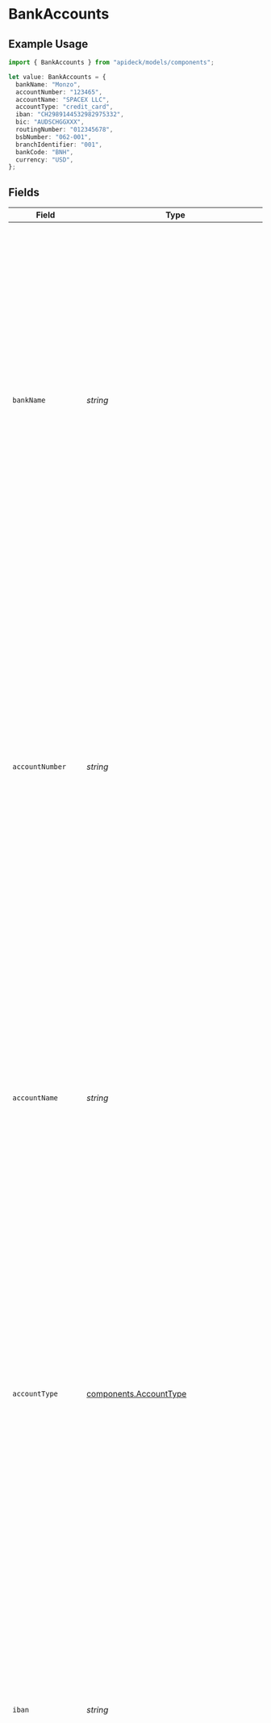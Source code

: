 # BankAccounts

## Example Usage

```typescript
import { BankAccounts } from "apideck/models/components";

let value: BankAccounts = {
  bankName: "Monzo",
  accountNumber: "123465",
  accountName: "SPACEX LLC",
  accountType: "credit_card",
  iban: "CH2989144532982975332",
  bic: "AUDSCHGGXXX",
  routingNumber: "012345678",
  bsbNumber: "062-001",
  branchIdentifier: "001",
  bankCode: "BNH",
  currency: "USD",
};
```

## Fields

| Field                                                                                                                                                                                                                                                                                                                                                                                                                                                                                                                                                                                                                                                                                          | Type                                                                                                                                                                                                                                                                                                                                                                                                                                                                                                                                                                                                                                                                                           | Required                                                                                                                                                                                                                                                                                                                                                                                                                                                                                                                                                                                                                                                                                       | Description                                                                                                                                                                                                                                                                                                                                                                                                                                                                                                                                                                                                                                                                                    | Example                                                                                                                                                                                                                                                                                                                                                                                                                                                                                                                                                                                                                                                                                        |
| ---------------------------------------------------------------------------------------------------------------------------------------------------------------------------------------------------------------------------------------------------------------------------------------------------------------------------------------------------------------------------------------------------------------------------------------------------------------------------------------------------------------------------------------------------------------------------------------------------------------------------------------------------------------------------------------------- | ---------------------------------------------------------------------------------------------------------------------------------------------------------------------------------------------------------------------------------------------------------------------------------------------------------------------------------------------------------------------------------------------------------------------------------------------------------------------------------------------------------------------------------------------------------------------------------------------------------------------------------------------------------------------------------------------- | ---------------------------------------------------------------------------------------------------------------------------------------------------------------------------------------------------------------------------------------------------------------------------------------------------------------------------------------------------------------------------------------------------------------------------------------------------------------------------------------------------------------------------------------------------------------------------------------------------------------------------------------------------------------------------------------------- | ---------------------------------------------------------------------------------------------------------------------------------------------------------------------------------------------------------------------------------------------------------------------------------------------------------------------------------------------------------------------------------------------------------------------------------------------------------------------------------------------------------------------------------------------------------------------------------------------------------------------------------------------------------------------------------------------- | ---------------------------------------------------------------------------------------------------------------------------------------------------------------------------------------------------------------------------------------------------------------------------------------------------------------------------------------------------------------------------------------------------------------------------------------------------------------------------------------------------------------------------------------------------------------------------------------------------------------------------------------------------------------------------------------------- |
| `bankName`                                                                                                                                                                                                                                                                                                                                                                                                                                                                                                                                                                                                                                                                                     | *string*                                                                                                                                                                                                                                                                                                                                                                                                                                                                                                                                                                                                                                                                                       | :heavy_minus_sign:                                                                                                                                                                                                                                                                                                                                                                                                                                                                                                                                                                                                                                                                             | The name of the bank where the company's account is held. This field is part of the bank account details array and is optional. It provides clarity on the financial institutions the company is associated with, which can be important for financial audits, transactions, and maintaining accurate financial records within the CRM. It should be a valid bank name recognized by financial institutions.                                                                                                                                                                                                                                                                                   | Monzo                                                                                                                                                                                                                                                                                                                                                                                                                                                                                                                                                                                                                                                                                          |
| `accountNumber`                                                                                                                                                                                                                                                                                                                                                                                                                                                                                                                                                                                                                                                                                | *string*                                                                                                                                                                                                                                                                                                                                                                                                                                                                                                                                                                                                                                                                                       | :heavy_minus_sign:                                                                                                                                                                                                                                                                                                                                                                                                                                                                                                                                                                                                                                                                             | The unique account number assigned to the company's bank account. This field is part of the bank account details array and is optional. It is crucial for identifying specific accounts for transactions, audits, and financial reporting. Each account number should be unique to avoid confusion and ensure accurate financial management within the CRM. It must adhere to the format and length specified by the bank.                                                                                                                                                                                                                                                                     | 123465                                                                                                                                                                                                                                                                                                                                                                                                                                                                                                                                                                                                                                                                                         |
| `accountName`                                                                                                                                                                                                                                                                                                                                                                                                                                                                                                                                                                                                                                                                                  | *string*                                                                                                                                                                                                                                                                                                                                                                                                                                                                                                                                                                                                                                                                                       | :heavy_minus_sign:                                                                                                                                                                                                                                                                                                                                                                                                                                                                                                                                                                                                                                                                             | The name associated with your bank account, typically the name of the account holder or business entity. This is crucial for verifying the ownership of the account during financial transactions and ensuring that payments are directed to the correct entity. It should match the name on official bank documents to avoid discrepancies.                                                                                                                                                                                                                                                                                                                                                   | SPACEX LLC                                                                                                                                                                                                                                                                                                                                                                                                                                                                                                                                                                                                                                                                                     |
| `accountType`                                                                                                                                                                                                                                                                                                                                                                                                                                                                                                                                                                                                                                                                                  | [components.AccountType](../../models/components/accounttype.md)                                                                                                                                                                                                                                                                                                                                                                                                                                                                                                                                                                                                                               | :heavy_minus_sign:                                                                                                                                                                                                                                                                                                                                                                                                                                                                                                                                                                                                                                                                             | Specifies the category of the bank account, such as 'savings', 'checking', or 'business'. This information is important for determining the nature of transactions that can be performed and may affect transaction limits and fees. Understanding the account type helps in aligning the company's financial operations with its banking capabilities.                                                                                                                                                                                                                                                                                                                                        | credit_card                                                                                                                                                                                                                                                                                                                                                                                                                                                                                                                                                                                                                                                                                    |
| `iban`                                                                                                                                                                                                                                                                                                                                                                                                                                                                                                                                                                                                                                                                                         | *string*                                                                                                                                                                                                                                                                                                                                                                                                                                                                                                                                                                                                                                                                                       | :heavy_minus_sign:                                                                                                                                                                                                                                                                                                                                                                                                                                                                                                                                                                                                                                                                             | The International Bank Account Number (IBAN) is a standardized international numbering system used to identify bank accounts across borders. It is essential for facilitating international wire transfers and ensuring that funds are transferred accurately to the intended account. The IBAN must be correctly formatted according to the standards of the account's country to be valid.                                                                                                                                                                                                                                                                                                   | CH2989144532982975332                                                                                                                                                                                                                                                                                                                                                                                                                                                                                                                                                                                                                                                                          |
| `bic`                                                                                                                                                                                                                                                                                                                                                                                                                                                                                                                                                                                                                                                                                          | *string*                                                                                                                                                                                                                                                                                                                                                                                                                                                                                                                                                                                                                                                                                       | :heavy_minus_sign:                                                                                                                                                                                                                                                                                                                                                                                                                                                                                                                                                                                                                                                                             | The Bank Identifier Code (BIC), also known as the SWIFT code, is used to uniquely identify a bank during international transactions. It is crucial for ensuring that funds are routed to the correct financial institution. The BIC is typically 8 or 11 characters long and must be provided accurately to avoid transaction errors.                                                                                                                                                                                                                                                                                                                                                          | AUDSCHGGXXX                                                                                                                                                                                                                                                                                                                                                                                                                                                                                                                                                                                                                                                                                    |
| `routingNumber`                                                                                                                                                                                                                                                                                                                                                                                                                                                                                                                                                                                                                                                                                | *string*                                                                                                                                                                                                                                                                                                                                                                                                                                                                                                                                                                                                                                                                                       | :heavy_minus_sign:                                                                                                                                                                                                                                                                                                                                                                                                                                                                                                                                                                                                                                                                             | A routing number is a nine-digit code used to identify a financial institution within the United States. It is necessary for domestic wire transfers and direct deposits, ensuring that transactions are processed through the correct bank. The routing number must be accurate to facilitate smooth financial operations and prevent transaction delays.                                                                                                                                                                                                                                                                                                                                     | 012345678                                                                                                                                                                                                                                                                                                                                                                                                                                                                                                                                                                                                                                                                                      |
| `bsbNumber`                                                                                                                                                                                                                                                                                                                                                                                                                                                                                                                                                                                                                                                                                    | *string*                                                                                                                                                                                                                                                                                                                                                                                                                                                                                                                                                                                                                                                                                       | :heavy_minus_sign:                                                                                                                                                                                                                                                                                                                                                                                                                                                                                                                                                                                                                                                                             | The BSB (Bank State Branch) number is a 6-digit numeric code essential for identifying the specific branch of an Australian or New Zealand bank or financial institution. In the context of updating a company's bank account details, providing the correct BSB ensures that transactions are routed accurately to the intended branch. This is particularly important for companies operating in these regions, as it facilitates seamless financial operations and compliance with local banking regulations. While not mandatory, including the BSB number can prevent potential transaction errors and enhance the precision of financial data management within the CRM.                 | 062-001                                                                                                                                                                                                                                                                                                                                                                                                                                                                                                                                                                                                                                                                                        |
| `branchIdentifier`                                                                                                                                                                                                                                                                                                                                                                                                                                                                                                                                                                                                                                                                             | *string*                                                                                                                                                                                                                                                                                                                                                                                                                                                                                                                                                                                                                                                                                       | :heavy_minus_sign:                                                                                                                                                                                                                                                                                                                                                                                                                                                                                                                                                                                                                                                                             | The branch identifier serves as a unique code for pinpointing the exact branch of a bank or financial institution where the company's account is held. This identifier is crucial when updating bank account information to ensure that all financial transactions are directed to the correct branch, thereby minimizing the risk of errors. It is particularly useful for companies with multiple accounts across different branches, as it aids in maintaining organized and accurate financial records within the CRM system. Although not required, providing this information can significantly enhance the reliability of banking operations.                                           | 001                                                                                                                                                                                                                                                                                                                                                                                                                                                                                                                                                                                                                                                                                            |
| `bankCode`                                                                                                                                                                                                                                                                                                                                                                                                                                                                                                                                                                                                                                                                                     | *string*                                                                                                                                                                                                                                                                                                                                                                                                                                                                                                                                                                                                                                                                                       | :heavy_minus_sign:                                                                                                                                                                                                                                                                                                                                                                                                                                                                                                                                                                                                                                                                             | The bank code is a standardized code assigned by a central authority, such as a central bank or a banking association, to all licensed banks or financial institutions within a country. When updating a company's bank account details, the bank code is vital for identifying the specific bank where the account is held. This ensures that all financial transactions are processed correctly and efficiently. The bank code is particularly important for international transactions, as it helps in distinguishing between banks in different countries. Including this code, although optional, can greatly improve the accuracy and efficiency of financial operations within the CRM. | BNH                                                                                                                                                                                                                                                                                                                                                                                                                                                                                                                                                                                                                                                                                            |
| `currency`                                                                                                                                                                                                                                                                                                                                                                                                                                                                                                                                                                                                                                                                                     | [components.CompanyCreateRequestCurrency](../../models/components/companycreaterequestcurrency.md)                                                                                                                                                                                                                                                                                                                                                                                                                                                                                                                                                                                             | :heavy_minus_sign:                                                                                                                                                                                                                                                                                                                                                                                                                                                                                                                                                                                                                                                                             | This property specifies the currency associated with the company's bank account, using the standardized codes defined by ISO 4217. When updating a company's financial information, specifying the correct currency is crucial for ensuring that all monetary transactions are recorded and processed in the appropriate currency. This is especially important for companies dealing with international clients or operating in multiple countries, as it helps in maintaining accurate financial records and avoiding currency conversion errors. While not mandatory, providing the currency code can enhance the clarity and precision of financial data management within the CRM.        | USD                                                                                                                                                                                                                                                                                                                                                                                                                                                                                                                                                                                                                                                                                            |